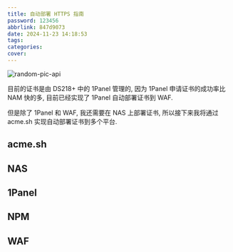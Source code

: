 ```yaml
---
title: 自动部署 HTTPS 指南
password: 123456
abbrlink: 847d9073
date: 2024-11-23 14:18:53
tags:
categories:
cover:
---
```


![random-pic-api](https://api.dong4j.ink:1024/cover)

目前的证书是由 DS218+ 中的 1Panel 管理的, 因为 1Panel 申请证书的成功率比 NAM 快的多,  目前已经实现了 1Panel 自动部署证书到 WAF. 

但是除了 1Panel 和 WAF, 我还需要在 NAS 上部署证书, 所以接下来我将通过 acme.sh 实现自动部署证书到多个平台.

## acme.sh

## NAS

## 1Panel

## NPM

## WAF

